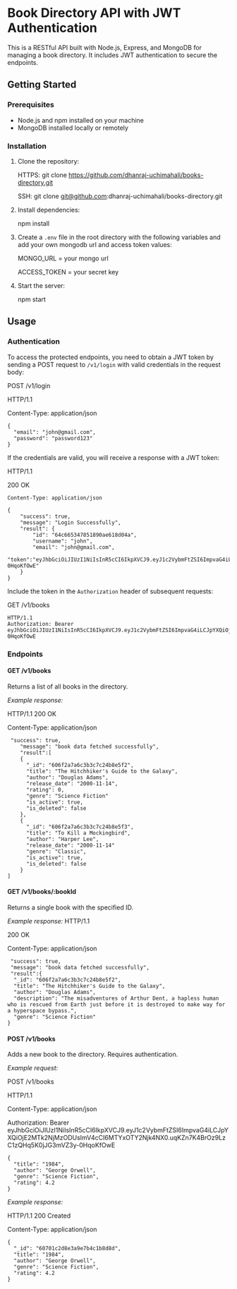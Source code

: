 # Book Directory API with JWT Authentication

This is a RESTful API built with Node.js, Express, and MongoDB for managing a book directory. It includes JWT authentication to secure the endpoints.

## Getting Started

### Prerequisites

- Node.js and npm installed on your machine
- MongoDB installed locally or remotely

### Installation

1. Clone the repository:

   HTTPS:
   git clone https://github.com/dhanraj-uchimahali/books-directory.git
   
   SSH:
   git clone git@github.com:dhanraj-uchimahali/books-directory.git

2. Install dependencies:

   npm install
   

3. Create a `.env` file in the root directory with the following variables and add your own mongodb url 
   and access token values:

   MONGO_URL = your mongo url

   ACCESS_TOKEN = your secret key
   

4. Start the server:

   npm start
   

## Usage

### Authentication

To access the protected endpoints, you need to obtain a JWT token by sending a POST request to `/v1/login` with valid credentials in the request body:


POST /v1/login

HTTP/1.1

Content-Type: application/json
```
{
  "email": "john@gmail.com",
  "password": "password123"
}
```

If the credentials are valid, you will receive a response with a JWT token:


HTTP/1.1 

200 OK
```
Content-Type: application/json

{
    "success": true,
    "message": "Login Successfully",
    "result": {
        "id": "64c665347851890ae618d04a",
        "username": "john",
        "email": "john@gmail.com",
        "token":"eyJhbGciOiJIUzI1NiIsInR5cCI6IkpXVCJ9.eyJ1c2VybmFtZSI6ImpvaG4iLCJpYXQiOjE2MTk2NjMzODUsImV4cCI6MTYxOTY2Njk4NX0.uqKZn7K4BrOz9LzC1zQHq5K0jJG3mVZ3y-0HqoKfOwE"
    }
}
```

Include the token in the `Authorization` header of subsequent requests:


GET /v1/books 
```
HTTP/1.1
Authorization: Bearer eyJhbGciOiJIUzI1NiIsInR5cCI6IkpXVCJ9.eyJ1c2VybmFtZSI6ImpvaG4iLCJpYXQiOjE2MTk2NjMzODUsImV4cCI6MTYxOTY2Njk4NX0.uqKZn7K4BrOz9LzC1zQHq5K0jJG3mVZ3y-0HqoKfOwE
```

### Endpoints

#### GET /v1/books

Returns a list of all books in the directory.

*Example response:*


HTTP/1.1 200 OK

Content-Type: application/json
```
 "success": true,
    "message": "book data fetched successfully",
    "result":[
    {
      "_id": "606f2a7a6c3b3c7c24b8e5f2",
      "title": "The Hitchhiker's Guide to the Galaxy",
      "author": "Douglas Adams",
      "release_date": "2000-11-14",
      "rating": 0,
      "genre": "Science Fiction"
      "is_active": true,
      "is_deleted": false
    },
    {
      "_id": "606f2a7a6c3b3c7c24b8e5f3",
      "title": "To Kill a Mockingbird",
      "author": "Harper Lee",
      "release_date": "2000-11-14"
      "genre": "Classic",
      "is_active": true,
      "is_deleted": false
    }
]
```


#### GET /v1/books/:bookId

Returns a single book with the specified ID.

*Example response:*
HTTP/1.1 

200 OK

Content-Type: application/json
```
 "success": true,
 "message": "book data fetched successfully",
 "result":{
  "_id": "606f2a7a6c3b3c7c24b8e5f2",
  "title": "The Hitchhiker's Guide to the Galaxy",
  "author": "Douglas Adams",
  "description": "The misadventures of Arthur Dent, a hapless human who is rescued from Earth just before it is destroyed to make way for a hyperspace bypass.",
  "genre": "Science Fiction"
}
```

#### POST /v1/books

Adds a new book to the directory. Requires authentication.

*Example request:*


POST /v1/books 

HTTP/1.1


Content-Type: application/json


Authorization: Bearer eyJhbGciOiJIUzI1NiIsInR5cCI6IkpXVCJ9.eyJ1c2VybmFtZSI6ImpvaG4iLCJpYXQiOjE2MTk2NjMzODUsImV4cCI6MTYxOTY2Njk4NX0.uqKZn7K4BrOz9LzC1zQHq5K0jJG3mVZ3y-0HqoKfOwE
```
{
  "title": "1984",
  "author": "George Orwell",
  "genre": "Science Fiction",
  "rating": 4.2
}
```

*Example response:*


HTTP/1.1 200 Created

Content-Type: application/json
```
{
  "_id": "60701c2d8e3a9e7b4c1b8d8d",
  "title": "1984",
  "author": "George Orwell",
  "genre": "Science Fiction",
  "rating": 4.2
}
```
